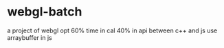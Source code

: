 # webgl-batch
a project of webgl opt 
60% time in cal 40% in api between c++ and js
use arraybuffer in js